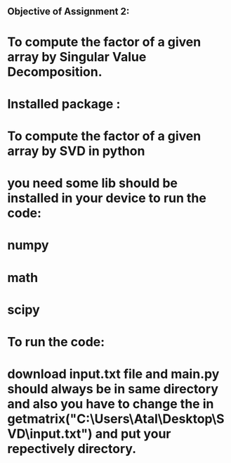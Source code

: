 ## Objective of Assignment 2:

# To compute the factor of a given array by Singular Value Decomposition.

# Installed package :

# To compute the factor of a given array by SVD in python
 
# you need some lib should be installed in your device to run the code:

# numpy
# math
# scipy

# To run the code:

# download input.txt file and main.py should always be in same directory and also you have to change the in getmatrix("C:\\Users\\Atal\\Desktop\\SVD\\input.txt") and put your repectively directory.
  